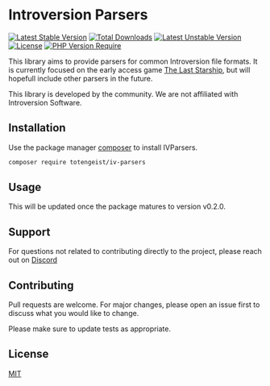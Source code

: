 # Introversion Parsers
[![Latest Stable Version](http://poser.pugx.org/totengeist/iv-parsers/v)](https://packagist.org/packages/totengeist/iv-parsers) [![Total Downloads](http://poser.pugx.org/totengeist/iv-parsers/downloads)](https://packagist.org/packages/totengeist/iv-parsers) [![Latest Unstable Version](http://poser.pugx.org/totengeist/iv-parsers/v/unstable)](https://packagist.org/packages/totengeist/iv-parsers) [![License](http://poser.pugx.org/totengeist/iv-parsers/license)](https://packagist.org/packages/totengeist/iv-parsers) [![PHP Version Require](http://poser.pugx.org/totengeist/iv-parsers/require/php)](https://packagist.org/packages/totengeist/iv-parsers)

This library aims to provide parsers for common Introversion file formats. It is currently focused
on the early access game [The Last Starship][1], but will hopefull include other parsers in the future.

This library is developed by the community. We are not affiliated with Introversion Software.

## Installation

Use the package manager [composer][2] to install IVParsers.

```bash
composer require totengeist/iv-parsers
```

## Usage

This will be updated once the package matures to version v0.2.0.

## Support

For questions not related to contributing directly to the project, please reach out on [Discord][3]

## Contributing

Pull requests are welcome. For major changes, please open an issue first
to discuss what you would like to change.

Please make sure to update tests as appropriate.

## License

[MIT](https://choosealicense.com/licenses/mit/)


 [1]: https://steamcommunity.com/app/1857080
 [2]: https://getcomposer.org/download/
 [3]: https://discord.gg/AcCgj3T5sH
